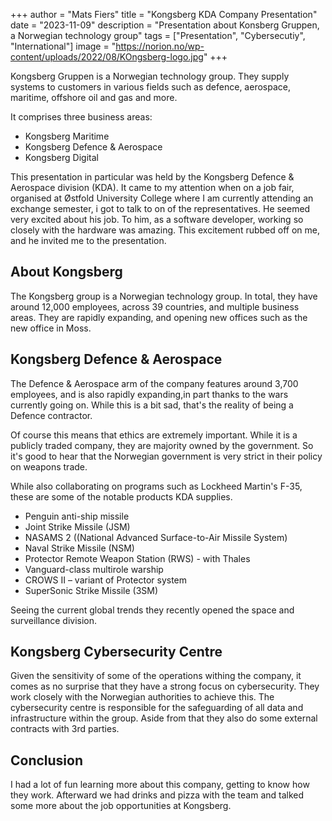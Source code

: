 +++
author = "Mats Fiers"
title = "Kongsberg KDA Company Presentation"
date = "2023-11-09"
description = "Presentation about Konsberg Gruppen, a Norwegian technology group"
tags = ["Presentation", "Cybersecutiy", "International"]
image = "https://norion.no/wp-content/uploads/2022/08/KOngsberg-logo.jpg"
+++

Kongsberg Gruppen is a Norwegian technology group. They supply systems to customers in various fields such as defence, aerospace, maritime, offshore oil and gas and more.

It comprises three business areas:
- Kongsberg Maritime
- Kongsberg Defence & Aerospace
- Kongsberg Digital

This presentation in particular was held by the Kongsberg Defence & Aerospace division (KDA).
It came to my attention when on a job fair, organised at Østfold University College where I am currently attending an exchange semester, i got to talk to on of the representatives.
He seemed very excited about his job. To him, as a software developer, working so closely with the hardware was amazing. This excitement rubbed off on me, and he invited me to the presentation.

## About Kongsberg

The Kongsberg group is a Norwegian technology group. In total, they have around 12,000 employees, across 39 countries, and multiple business areas. They are rapidly expanding, and opening new offices such as the new office in Moss. 

## Kongsberg Defence & Aerospace 

The Defence & Aerospace arm of the company features around 3,700 employees, and is also rapidly expanding,in part thanks to the wars currently going on. While this is a bit sad, that's the reality of being a Defence contractor.

Of course this means that ethics are extremely important. While it is a publicly traded company, they are majority owned by the government. So it's good to hear that the Norwegian government is very strict in their policy on weapons trade.

While also collaborating on programs such as Lockheed Martin's F-35, these are some of the notable products KDA supplies.
- Penguin anti-ship missile
- Joint Strike Missile (JSM)
- NASAMS 2 ((National Advanced Surface-to-Air Missile System)
- Naval Strike Missile (NSM)
- Protector Remote Weapon Station (RWS) - with Thales
- Vanguard-class multirole warship
- CROWS II – variant of Protector system
- SuperSonic Strike Missile (3SM)

Seeing the current global trends they recently opened the space and surveillance division. 

## Kongsberg Cybersecurity Centre

Given the sensitivity of some of the operations withing the company, it comes as no surprise that they have a strong focus on cybersecurity. They work closely with the Norwegian authorities to achieve this.
The cybersecurity centre is responsible for the safeguarding of all data and infrastructure within the group. Aside from that they also do some external contracts with 3rd parties. 

## Conclusion

I had a lot of fun learning more about this company, getting to know how they work.
Afterward we had drinks and pizza with the team and talked some more about the job opportunities at Kongsberg.